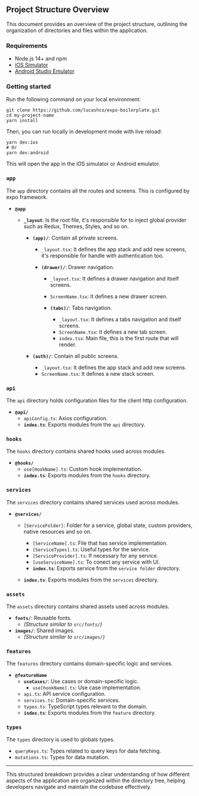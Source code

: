 ## Project Structure Overview

This document provides an overview of the project structure, outlining the organization of directories and files within the application.

### Requirements

- Node.js 14+ and npm
- [iOS Simulator](https://docs.expo.dev/workflow/ios-simulator/)
- [Android Studio Emulator](https://docs.expo.dev/workflow/android-studio-emulator/)

### Getting started

Run the following command on your local environment:

```shell
git clone https://github.com/lucashco/expo-boilerplate.git
cd my-project-name
yarn install
```

Then, you can run locally in development mode with live reload:

```shell
yarn dev:ios
# Or
yarn dev:android
```

This will open the app in the iOS simulator or Android emulator.

### `app`

The `app` directory contains all the routes and screens. This is configured by expo framework.

- **`@app`**

  - **`_layout`**: Is the root file, it's responsible for to inject global provider such as Redux, Themes, Styles, and so on.

    - **`(app)/`**: Contain all private screens.

      - `_layout.tsx`: It defines the app stack and add new screens, it's responsible for handle with authentication too.

      - **`(drawer)/`**: Drawer navigation.

        - `_layout.tsx`: It defines a drawer navigation and itself screens.
        - `ScreenName.tsx`: It defines a new drawer screen.

        - **`(tabs)/`**: Tabs navigation.
          - `_layout.tsx`: It defines a tabs navigation and itself screens.
          - `ScreenName.tsx`: It defines a new tab screen.
          - `index.tsx`: Main file, this is the first route that will render.

    - **`(auth)/`**: Contain all public screens.
      - `_layout.tsx`: It defines the app stack and add new screens.
      - `ScreenName.tsx`: It defines a new stack screen.

### `api`

The `api` directory holds configuration files for the client http configuration.

- **`@api/`**
  - `apiConfig.ts`: Axios configuration.
  - **`index.ts`**: Exports modules from the `api` directory.

### `hooks`

The `hooks` directory contains shared hooks used across modules.

- **`@hooks/`**
  - `use[HookName].ts`: Custom hook implementation.
  - **`index.ts`**: Exports modules from the `hooks` directory.

### `services`

The `services` directory contains shared services used across modules.

- **`@services/`**

  - `[ServiceFolder]`: Folder for a service, global state, custom providers, native resources and so on.

    - `[ServiceName].ts`: File that has service implementation.
    - `[ServiceTypes].ts`: Useful types for the service.
    - `[ServiceProvider].ts`: If necessary for any service.
    - `[useServiceName].ts`: To conect any service with UI.
    - **`index.ts`**: Exports service from the `service folder` directory.

  - **`index.ts`**: Exports modules from the `services` directory.

### `assets`

The `assets` directory contains shared assets used across modules.

- **`fonts/`**: Reusable fonts.
  - _(Structure similar to `src/fonts/`)_
- **`images/`**: Shared images.
  - _(Structure similar to `src/images/`)_

### `features`

The `features` directory contains domain-specific logic and services.

- **`@featureName`**
  - **`useCases/`**: Use cases or domain-specific logic.
    - `use[hookName].ts`: Use case implementation.
  - `api.ts`: API service configuration.
  - `services.ts`: Domain-specific services.
  - `types.ts`: TypeScript types relevant to the domain.
  - **`index.ts`**: Exports modules from the `feature` directory.

### `types`

The `types` directory is used to globals types.

- `queryKeys.ts`: Types related to query keys for data fetching.
- `mutations.ts`: Types for data mutation.

---

This structured breakdown provides a clear understanding of how different aspects of the application are organized within the directory tree, helping developers navigate and maintain the codebase effectively.

